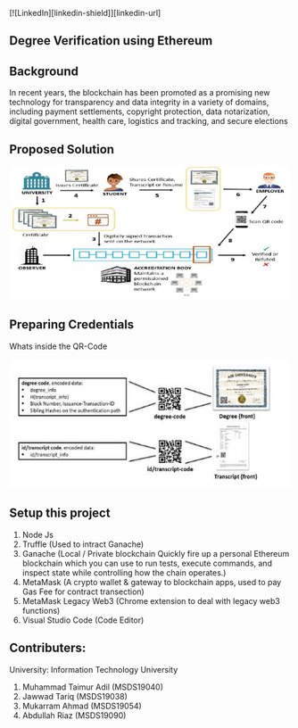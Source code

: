 [![LinkedIn][linkedin-shield]][linkedin-url]

## Degree Verification using Ethereum

## Background

In recent years, the blockchain has been promoted as a promising new technology for transparency and data integrity in a variety of domains, including payment settlements, copyright protection, data notarization, digital government, health care, logistics and tracking, and secure elections  

## Proposed Solution

![proposedsolution](./img/proposed_solution.jpg)

## Preparing Credentials

Whats inside the QR-Code

![preparingcredentials](./img/preparing_credentials.jpg)

## Setup this project
 1. Node Js
 2. Truffle (Used to intract Ganache)
 3. Ganache (Local / Private blockchain Quickly fire up a personal Ethereum blockchain which you can use to run tests, execute commands, and inspect state while controlling how the chain operates.)
 4. MetaMask (A crypto wallet & gateway to blockchain apps, used to pay Gas Fee for contract transection)
 5. MetaMask Legacy Web3 (Chrome extension to deal with legacy web3 functions)
 6. Visual Studio Code (Code Editor)

 
## Contributers:
University: Information Technology University
1. Muhammad Taimur Adil (MSDS19040)
2. Jawwad Tariq (MSDS19038)
3. Mukarram Ahmad (MSDS19054)
4. Abdullah Riaz (MSDS19090)
